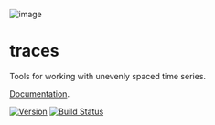 ![image](https://camo.githubusercontent.com/4a7cf94aedbd23c13cc2d75fdc3b2af5c816c208/687474703a2f2f7374617469632e646967672e636f6d2f7374617469632f696d616765732f6469676765722e676966)

traces
======

Tools for working with unevenly spaced time series.

[Documentation](http://traces.readthedocs.org).

[![Version](https://img.shields.io/pypi/v/traces.svg?style=flat-square)](https://pypi.python.org/pypi/traces) [![Build Status](https://img.shields.io/circleci/project/datascopeanalytics/traces/master.svg?style=flat-square)](https://circleci.com/gh/datascopeanalytics/traces)
